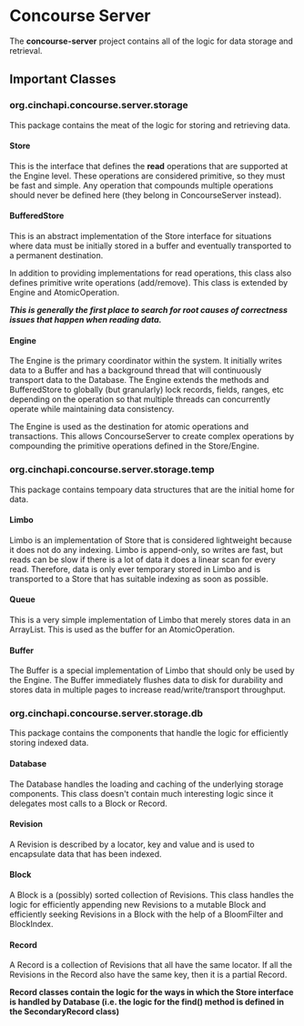 # Concourse Server
The **concourse-server** project contains all of the logic for data storage and retrieval.

## Important Classes
### org.cinchapi.concourse.server.storage
This package contains the meat of the logic for storing and retrieving data.

#### Store
This is the interface that defines the **read** operations that are supported at the Engine level. These operations are considered primitive, so they must be fast and simple. Any operation that compounds multiple operations should never be defined here (they belong in ConcourseServer instead).

#### BufferedStore
This is an abstract implementation of the Store interface for situations where data must be initially stored in a buffer and eventually transported to a permanent destination. 

In addition to providing implementations for read operations, this class also defines primitive write operations (add/remove). This class is extended by Engine and AtomicOperation. 

__*This is generally the first place to search for root causes of correctness issues that happen when reading data.*__

#### Engine
The Engine is the primary coordinator within the system. It initially writes data to a Buffer and has a background thread that will continuously transport data to the Database. The Engine extends the methods and BufferedStore to globally (but granularly) lock records, fields, ranges, etc depending on the operation so that multiple threads can concurrently operate while maintaining data consistency.

The Engine is used as the destination for atomic operations and transactions. This allows ConcourseServer to create complex operations by compounding the primitive operations defined in the Store/Engine.

### org.cinchapi.concourse.server.storage.temp
This package contains tempoary data structures that are the initial home for data.

#### Limbo
Limbo is an implementation of Store that is considered lightweight because it does not do any indexing. Limbo is append-only, so writes are fast, but reads can be slow if there is a lot of data it does a linear scan for every read. Therefore, data is only ever temporary stored in Limbo and is transported to a Store that has suitable indexing as soon as possible.

#### Queue
This is a very simple implementation of Limbo that merely stores data in an ArrayList. This is used as the buffer for an AtomicOperation.

#### Buffer
The Buffer is a special implementation of Limbo that should only be used by the Engine. The Buffer immediately flushes data to disk for durability and stores data in multiple pages to increase read/write/transport throughput.

### org.cinchapi.concourse.server.storage.db
This package contains the components that handle the logic for efficiently storing indexed data.

#### Database
The Database handles the loading and caching of the underlying storage components. This class doesn't contain much interesting logic since it delegates most calls to a Block or Record.

#### Revision
A Revision is described by a locator, key and value and is used to encapsulate data that has been indexed. 

#### Block
A Block is a (possibly) sorted collection of Revisions. This class handles the logic for efficiently appending new Revisions to a mutable Block and efficiently seeking Revisions in a Block with the help of a BloomFilter and BlockIndex.

#### Record
A Record is a collection of Revisions that all have the same locator. If all the Revisions in the Record also have the same key, then it is a partial Record. 

**Record classes contain the logic for the ways in which the Store interface is handled by Database (i.e. the logic for the find() method is defined in the SecondaryRecord class)**
